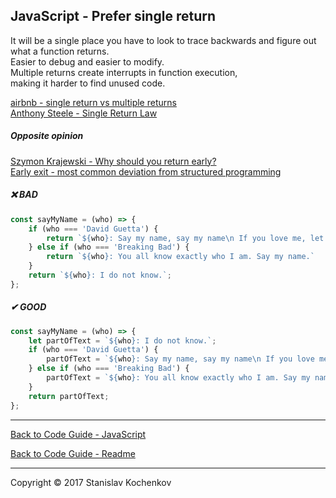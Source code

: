 ## JavaScript - Prefer single return

It will be a single place you have to look to trace backwards and figure out what a function returns.  
Easier to debug and easier to modify.  
Multiple returns create interrupts in function execution,  
making it harder to find unused code.

[airbnb - single return vs multiple returns](https://github.com/airbnb/javascript/issues/761)  
[Anthony Steele - Single Return Law](https://www.anthonysteele.co.uk/TheSingleReturnLaw.html)

##### Opposite opinion

[Szymon Krajewski - Why should you return early?](https://szymonkrajewski.pl/why-should-you-return-early/)  
[Early exit - most common deviation from structured programming](https://en.wikipedia.org/wiki/Structured_programming#Early_exit)

##### ❌ BAD

```javascript
const sayMyName = (who) => {
    if (who === 'David Guetta') {
        return `${who}: Say my name, say my name\n If you love me, let me hear you.`;
    } else if (who === 'Breaking Bad') {
        return `${who}: You all know exactly who I am. Say my name.`
    }
    return `${who}: I do not know.`;
};
```

##### ✔ GOOD

```javascript
const sayMyName = (who) => {
    let partOfText = `${who}: I do not know.`;
    if (who === 'David Guetta') {
        partOfText = `${who}: Say my name, say my name\n If you love me, let me hear you.`;
    } else if (who === 'Breaking Bad') {
        partOfText = `${who}: You all know exactly who I am. Say my name.`
    }
    return partOfText;
};
```

---

[Back to Code Guide - JavaScript](https://github.com/UserBug/codeGuide/tree/v2/docs/javaScript)

[Back to Code Guide - Readme](https://github.com/UserBug/codeGuide/tree/v2)

---
Copyright © 2017 Stanislav Kochenkov 